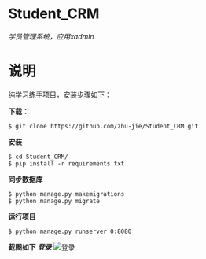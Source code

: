 # Student_CRM

*学员管理系统，应用xadmin*

# 说明
纯学习练手项目，安装步骤如下：

**下载：**
```shell
$ git clone https://github.com/zhu-jie/Student_CRM.git
```

**安装**
```shell
$ cd Student_CRM/
$ pip install -r requirements.txt
```

**同步数据库**
```shell
$ python manage.py makemigrations
$ python manage.py migrate
```

**运行项目**

```shell
$ python manage.py runserver 0:8080
```

**截图如下**
***登录***
![登录](https://github.com/zhu-jie/Student_CRM/blob/master/tmp/a1.png)


